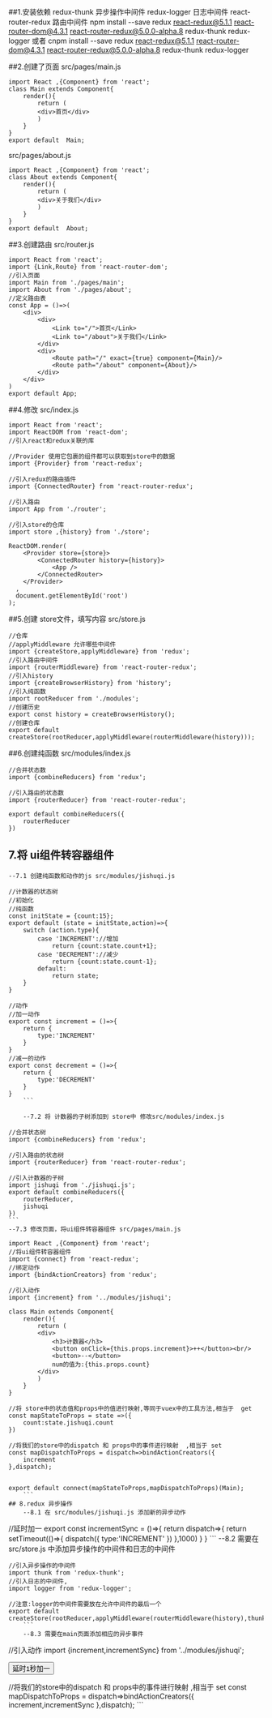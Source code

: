 ##1.安装依赖
redux-thunk 异步操作中间件
redux-logger 日志中间件
react-router-redux 路由中间件
npm install --save redux react-redux@5.1.1 react-router-dom@4.3.1 react-router-redux@5.0.0-alpha.8 redux-thunk redux-logger
或者
cnpm install --save redux react-redux@5.1.1 react-router-dom@4.3.1 react-router-redux@5.0.0-alpha.8 redux-thunk redux-logger

##2.创建了页面
src/pages/main.js
```
import React ,{Component} from 'react';
class Main extends Component{
	render(){
		return (
		<div>首页</div>
		)
	}
}
export default  Main;
```

src/pages/about.js
```
import React ,{Component} from 'react';
class About extends Component{
	render(){
		return (
		<div>关于我们</div>
		)
	}
}
export default  About;
```

##3.创建路由 src/router.js
```
import React from 'react';
import {Link,Route} from 'react-router-dom';
//引入页面
import Main from './pages/main';
import About from './pages/about';
//定义路由表
const App = ()=>(
	<div>
		<div>
			<Link to="/">首页</Link>
			<Link to="/about">关于我们</Link>
		</div>
		<div>
			<Route path="/" exact={true} component={Main}/>
			<Route path="/about" component={About}/>
		</div>
	</div>
)
export default App;
```
##4.修改  src/index.js
```
import React from 'react';
import ReactDOM from 'react-dom';
//引入react和redux关联的库

//Provider 使用它包裹的组件都可以获取到store中的数据
import {Provider} from 'react-redux';

//引入redux的路由插件
import {ConnectedRouter} from 'react-router-redux';

//引入路由
import App from './router';

//引入store的仓库
import store ,{history} from './store';

ReactDOM.render(
	<Provider store={store}>
		<ConnectedRouter history={history}>
			<App />
		</ConnectedRouter>
	</Provider>
  ,
  document.getElementById('root')
);
```
##5.创建 store文件，填写内容  src/store.js
```
//仓库
//applyMiddleware 允许哪些中间件
import {createStore,applyMiddleware} from 'redux';
//引入路由中间件
import {routerMiddleware} from 'react-router-redux';
//引入history
import {createBrowserHistory} from 'history';
//引入纯函数
import rootReducer from './modules';
//创建历史
export const history = createBrowserHistory();
//创建仓库
export default createStore(rootReducer,applyMiddleware(routerMiddleware(history)));
```
##6.创建纯函数 src/modules/index.js
```
//合并状态数
import {combineReducers} from 'redux';

//引入路由的状态数
import {routerReducer} from 'react-router-redux';

export default combineReducers({
	routerReducer
})
```

## 7.将 ui组件转容器组件
	--7.1 创建纯函数和动作的js src/modules/jishuqi.js
```
//计数器的状态树
//初始化
//纯函数
const initState = {count:15};
export default (state = initState,action)=>{
	switch (action.type){
		case 'INCREMENT'://增加
			return {count:state.count+1};
		case 'DECREMENT'://减少
			return {count:state.count-1};
		default:
			return state;
	}
}

//动作
//加一动作
export const increment = ()=>{
	return {
		type:'INCREMENT'
	}
}
//减一的动作
export const decrement = ()=>{
	return {
		type:'DECREMENT'
	}
}
	```
	
	--7.2 将 计数器的子树添加到 store中 修改src/modules/index.js
```
	//合并状态树
	import {combineReducers} from 'redux';
	
	//引入路由的状态树
	import {routerReducer} from 'react-router-redux';
	
	//引入计数器的子树
	import jishuqi from './jishuqi.js';
	export default combineReducers({
		routerReducer,
		jishuqi
	})
	```
	--7.3 修改页面，将ui组件转容器组件 src/pages/main.js
	
```
import React ,{Component} from 'react';
//将ui组件转容器组件
import {connect} from 'react-redux';
//绑定动作
import {bindActionCreators} from 'redux';

//引入动作
import {increment} from '../modules/jishuqi';

class Main extends Component{
	render(){
		return (
		<div>
			<h3>计数器</h3>
			<button onClick={this.props.increment}>++</button><br/>
			<button>--</button>
			num的值为:{this.props.count}
		</div>
		)
	}
}

//将 store中的状态值和props中的值进行映射,等同于vuex中的工具方法,相当于  get
const mapStateToProps = state =>({
	count:state.jishuqi.count	
})

//将我们的store中的dispatch 和 props中的事件进行映射  ,相当于 set
const mapDispatchToProps = dispatch=>bindActionCreators({
	increment
},dispatch);


export default connect(mapStateToProps,mapDispatchToProps)(Main);
	```
## 8.redux 异步操作
	--8.1 在 src/modules/jishuqi.js 添加新的异步动作
```
//延时加一
export const incrementSync = ()=>{
	return dispatch=>{
		return setTimeout(()=>{
			dispatch({
				type:'INCREMENT'
			})
		},1000)
	}
}
	```
	--8.2 需要在 src/store.js 中添加异步操作的中间件和日志的中间件
```
//引入异步操作的中间件
import thunk from 'redux-thunk';
//引入日志的中间件,
import logger from 'redux-logger';

//注意:logger的中间件需要放在允许中间件的最后一个
export default createStore(rootReducer,applyMiddleware(routerMiddleware(history),thunk,logger));
	```
	--8.3 需要在main页面添加相应的异步事件
```
//引入动作
import {increment,incrementSync} from '../modules/jishuqi';


<button onClick={this.props.incrementSync}>延时1秒加一</button>

//将我们的store中的dispatch 和 props中的事件进行映射  ,相当于 set
const mapDispatchToProps = dispatch=>bindActionCreators({
	increment,incrementSync
},dispatch);
	```